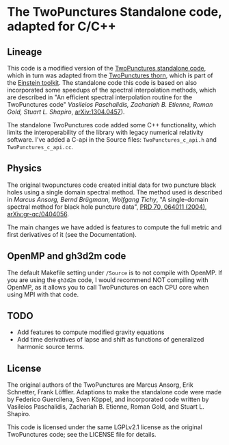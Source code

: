 # The TwoPunctures Standalone code, adapted for C/C++ 

## Lineage

This code is a modified version of the
[TwoPunctures standalone code](https://bitbucket.org/relastro/twopunctures-standalone/src/master/),
which in turn was adapted from the
[TwoPunctures thorn](https://bitbucket.org/einsteintoolkit/einsteininitialdata),
which is part of the [Einstein toolkit](https://einsteintoolkit.org/). 
The standalone code this code is based on also
incorporated some speedups of the spectral interpolation methods,
which are described in
"An efficient spectral interpolation routine for the TwoPunctures code"
*Vasileios Paschalidis, Zachariah B. Etienne, Roman Gold, Stuart L. Shapiro*,
[arXiv:1304.0457](https://arxiv.org/abs/1304.0457)).

The standalone TwoPunctures code added some C++ functionality,
which limits the interoperability of the library with 
legacy numerical relativity software.
I've added a C-api in the Source files: `TwoPunctures_c_api.h` and `TwoPunctures_c_api.cc`.

## Physics

The original twopunctures code created initial data for two puncture black holes using a single domain spectral method.
The method used is described in *Marcus Ansorg, Bernd Brügmann, Wolfgang Tichy*,
"A single-domain spectral method for black hole puncture data",
[PRD 70, 064011 (2004)](https://arxiv.org/ct?url=http%3A%2F%2Fdx.doi.org%2F10%252E1103%2FPhysRevD%252E70%252E064011&v=e1b6f829),
[arXiv:gr-qc/0404056](https://arxiv.org/abs/gr-qc/0404056).

The main changes we have added is features to compute the full metric and first derivatives of it
(see the Documentation).

## OpenMP and gh3d2m code 

The default Makefile setting under `/Source` is to not compile with OpenMP.
If you are using the `gh3d2m` code, I would recommend NOT compiling with OpenMP,
as it allows you to call TwoPunctures on each CPU core when using MPI with
that code.
 
## TODO

* Add features to compute modified gravity equations
* Add time derivatives of lapse and shift as functions of generalized harmonic
source terms. 

## License

The original authors of the TwoPunctures are Marcus Ansorg, Erik Schnetter, Frank Löffler.
Adaptions to make the standalone code were made by Federico Guercilena, Sven Köppel,
and incorporated code written by 
Vasileios Paschalidis, Zachariah B. Etienne, Roman Gold, and Stuart L. Shapiro.

This code is licensed under the same LGPLv2.1 license as the original
TwoPunctures code; see the LICENSE file for details.
